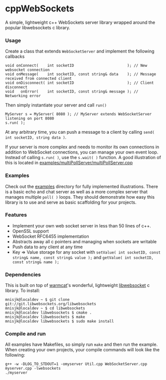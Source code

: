 cppWebSockets
===========

A simple, lightweight c++ WebSockets server library wrapped around the popular libwebsockets c library. 

### Usage

Create a class that extends `WebSocketServer` and implement the following callbacks

```
void onConnect(    int socketID                        ); // New websocket connection
void onMessage(    int socketID, const string& data    ); // Message received from connected client
void onDisconnect( int socketID                        ); // Client disconnect
void   onError(    int socketID, const string& message ); // Networking error
```

Then simply instantiate your server and call `run()` 

```
MyServer s = MyServer( 8080 ); // MyServer extends WebSocketServer listening on port 8080
s.run( );
```

At any arbitrary time, you can push a message to a client by calling `send( int socketID, string data )`.

If your server is more complex and needs to monitor its own connections in addition to WebSocket connections, you can manage your own event loop. Instead of calling `s.run( )`, use the `s.wait( )` function.  A good illustration of this is located in [examples/multiPollServer/multiPollServer.cpp](https://github.com/mnisjk/cppWebSockets/blob/master/examples/multiPollServer/multiPollServer.cpp)


### Examples

Check out the [examples](https://github.com/mnisjk/cppWebSockets/blob/master/examples/) directory for fully implemented illustrations.  There is a basic echo and chat server as well as a more complex server that manages multiple `poll( )` loops. They should demonstrate how easy this library is to use and serve as basic scaffolding for your projects.


### Features

* Implement your own web socket server in less than 50 lines of c++.
* OpenSSL support
* WebSocket RFC6455 implementation
* Abstracts away all c pointers and managing when sockets are writable
* Push data to any client at any time
* Key => Value storage for any socket with `setValue( int socketID, const string& name, const string& value );` and `getValue( int socketID, const string& name );`


### Dependencies

This is built on top of [warmcat](http://warmcat.com/)'s wonderful, lightweight [libwebsocket](http://libwebsockets.org/) c library.  To install:

```
mnisjk@localdev ~ $ git clone git://git.libwebsockets.org/libwebsockets
mnisjk@localdev ~ $ cd libwebsockets
mnisjk@localdev libwebsockets $ cmake .
mnisjk@localdev libwebsockets $ make
mnisjk@localdev libwebsockets $ sudo make install
```

### Compile and run

All examples have Makefiles, so simply run `make` and then run the example.  When creating your own projects, your compile commands will look like the following:

```
g++ -w -DLOG_TO_STDOUT=1 -omyserver Util.cpp WebSocketServer.cpp myserver.cpp -lwebsockets
./myserver
```
